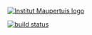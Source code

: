 [![Institut Maupertuis logo](http://www.institutmaupertuis.fr/media/gabarit/logo.png)](http://www.institutmaupertuis.fr)

[![build status](https://gitlab.com/InstitutMaupertuis/rviz_graph_panel/badges/melodic/build.svg)](https://gitlab.com/InstitutMaupertuis/rviz_graph_panel/commits/melodic)
